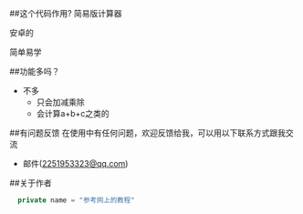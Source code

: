 ##这个代码作用?
简易版计算器

安卓的

简单易学

##功能多吗？

* 不多
    *  只会加减乘除
    *  会计算a+b+c之类的


##有问题反馈
在使用中有任何问题，欢迎反馈给我，可以用以下联系方式跟我交流

* 邮件(2251953323@qq.com)

##关于作者

```javascript
  private name = "参考网上的教程"
```

